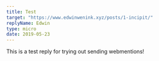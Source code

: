```yaml
---
title: Test
target: "https://www.edwinwenink.xyz/posts/1-incipit/"
replyName: Edwin
type: micro
date: 2019-05-23
---
```


This is a test reply for trying out sending webmentions!


